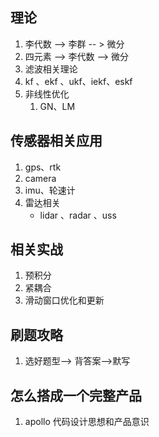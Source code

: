 ## 理论   
1. 李代数 --> 李群 -- > 微分
2. 四元素 --> 李代数  --> 微分
3. 滤波相关理论
  1. kf 、ekf 、ukf、iekf、eskf
4. 非线性优化
   1. GN、LM


## 传感器相关应用
1. gps、rtk
2. camera
3. imu、轮速计
4. 雷达相关
   + lidar 、radar 、uss 

## 相关实战
1. 预积分
2. 紧耦合
3. 滑动窗口优化和更新


## 刷题攻略
1. 选好题型--> 背答案-->默写

## 怎么搭成一个完整产品
1. apollo 代码设计思想和产品意识